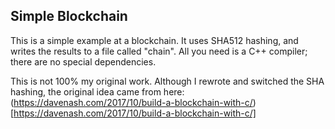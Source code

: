 ## Simple Blockchain

This is a simple example at a blockchain. It uses SHA512 hashing, and writes the results to a file called "chain". All you need is a C++ compiler; there are no special dependencies.

This is not 100% my original work. Although I rewrote and switched the SHA hashing, the original idea came from here: (https://davenash.com/2017/10/build-a-blockchain-with-c/)[https://davenash.com/2017/10/build-a-blockchain-with-c/]

